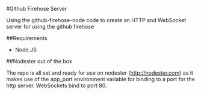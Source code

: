 #Github Firehose Server

Using the github-firehose-node code to create an HTTP and WebSocket server for using the github firehose

##Requirements

* Node.JS

##Nodester out of the box

The repo is all set and ready for use on nodester (http://nodester.com) as it makes use of the app_port environment variable for binding to a port for the http server. WebSockets bind to port 80.